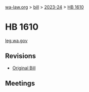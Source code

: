 [wa-law.org](/) > [bill](/bill/) > [2023-24](/bill/2023-24/) > [HB 1610](/bill/2023-24/hb/1610/)

# HB 1610
[leg.wa.gov](https://app.leg.wa.gov/billsummary?BillNumber=1610&Year=2023&Initiative=false)

## Revisions
* [Original Bill](1/)

## Meetings